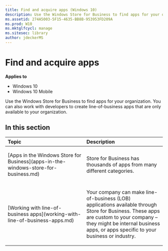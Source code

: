```yaml
---
title: Find and acquire apps (Windows 10)
description: Use the Windows Store for Business to find apps for your organization. You can also work with developers to create line-of-business apps that are only available to your organization.
ms.assetid: 274A5003-5F15-4635-BB8B-953953FD209A
ms.prod: W10
ms.mktglfcycl: manage
ms.sitesec: library
author: jdeckerMS
---
```


# Find and acquire apps


**Applies to**

-   Windows 10
-   Windows 10 Mobile

Use the Windows Store for Business to find apps for your organization. You can also work with developers to create line-of-business apps that are only available to your organization.

## In this section


<table>
<colgroup>
<col width="50%" />
<col width="50%" />
</colgroup>
<thead>
<tr class="header">
<th align="left">Topic</th>
<th align="left">Description</th>
</tr>
</thead>
<tbody>
<tr class="odd">
<td align="left"><p>[Apps in the Windows Store for Business](apps-in-the-windows-store-for-business.md)</p></td>
<td align="left"><p>Store for Business has thousands of apps from many different categories.</p></td>
</tr>
<tr class="even">
<td align="left"><p>[Working with line-of-business apps](working-with-line-of-business-apps.md)</p></td>
<td align="left"><p>Your company can make line-of-business (LOB) applications available through Store for Business. These apps are custom to your company – they might be internal business apps, or apps specific to your business or industry.</p></td>
</tr>
</tbody>
</table>

 

 

 





